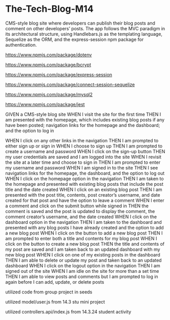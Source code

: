 # The-Tech-Blog-M14
CMS-style blog site where developers can publish their blog posts and comment on other developers’ posts.  The app follows the MVC paradigm in its architectural structure, using Handlebars.js as the templating language, Sequelize as the ORM, and the express-session npm package for authentication.

https://www.npmjs.com/package/dotenv

https://www.npmjs.com/package/bcrypt

https://www.npmjs.com/package/express-session

https://www.npmjs.com/package/connect-session-sequelize

https://www.npmjs.com/package/mysql2

https://www.npmjs.com/package/jest

GIVEN a CMS-style blog site
WHEN I visit the site for the first time
THEN I am presented with the homepage, which includes existing blog posts if any have been posted; navigation links for the homepage and the dashboard; and the option to log in

<!-- WHEN I click on the homepage option
THEN I am taken to the homepage -->
WHEN I click on any other links in the navigation
THEN I am prompted to either sign up or sign in
WHEN I choose to sign up
THEN I am prompted to create a username and password
WHEN I click on the sign-up button
THEN my user credentials are saved and I am logged into the site
WHEN I revisit the site at a later time and choose to sign in
THEN I am prompted to enter my username and password
WHEN I am signed in to the site
THEN I see navigation links for the homepage, the dashboard, and the option to log out
WHEN I click on the homepage option in the navigation
THEN I am taken to the homepage and presented with existing blog posts that include the post title and the date created
WHEN I click on an existing blog post
THEN I am presented with the post title, contents, post creator’s username, and date created for that post and have the option to leave a comment
WHEN I enter a comment and click on the submit button while signed in
THEN the comment is saved and the post is updated to display the comment, the comment creator’s username, and the date created
WHEN I click on the dashboard option in the navigation
THEN I am taken to the dashboard and presented with any blog posts I have already created and the option to add a new blog post
WHEN I click on the button to add a new blog post
THEN I am prompted to enter both a title and contents for my blog post
WHEN I click on the button to create a new blog post
THEN the title and contents of my post are saved and I am taken back to an updated dashboard with my new blog post
WHEN I click on one of my existing posts in the dashboard
THEN I am able to delete or update my post and taken back to an updated dashboard
WHEN I click on the logout option in the navigation
THEN I am signed out of the site
WHEN I am idle on the site for more than a set time
THEN I am able to view posts and comments but I am prompted to log in again before I can add, update, or delete posts

utilized code from group project in seeds

utilized model/user.js from 14.3 stu mini project

utilized controllers.api/index.js from 14.3.24 student activity
